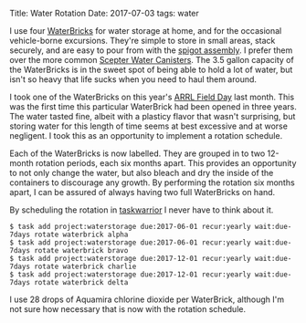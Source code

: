 Title: Water Rotation
Date: 2017-07-03
tags: water

I use four [WaterBricks](http://www.waterbrick.org/) for water storage at home, and for the occasional vehicle-borne excursions. They're simple to store in small areas, stack securely, and are easy to pour from with the [spigot assembly](http://www.waterbrick.org/product/ventless-spigot-assembly/). I prefer them over the more common [Scepter Water Canisters](http://civ.sceptermilitary.com/water_containers). The 3.5 gallon capacity of the WaterBricks is in the sweet spot of being able to hold a lot of water, but isn't so heavy that life sucks when you need to haul them around.

I took one of the WaterBricks on this year's [ARRL Field Day](http://www.arrl.org/field-day) last month. This was the first time this particular WaterBrick had been opened in three years. The water tasted fine, albeit with a plasticy flavor that wasn't surprising, but storing water for this length of time seems at best excessive and at worse negligent. I took this as an opportunity to implement a rotation schedule.

Each of the WaterBricks is now labelled. They are grouped in to two 12-month rotation periods, each six months apart. This provides an opportunity to not only change the water, but also bleach and dry the inside of the containers to discourage any growth. By performing the rotation six months apart, I can be assured of always having two full WaterBricks on hand.

By scheduling the rotation in [taskwarrior](https://taskwarrior.org/) I never have to think about it.

    $ task add project:waterstorage due:2017-06-01 recur:yearly wait:due-7days rotate waterbrick alpha
    $ task add project:waterstorage due:2017-06-01 recur:yearly wait:due-7days rotate waterbrick bravo
    $ task add project:waterstorage due:2017-12-01 recur:yearly wait:due-7days rotate waterbrick charlie
    $ task add project:waterstorage due:2017-12-01 recur:yearly wait:due-7days rotate waterbrick delta
    
I use 28 drops of Aquamira chlorine dioxide per WaterBrick, although I'm not sure how necessary that is now with the rotation schedule.
